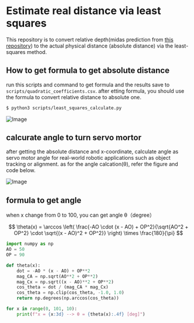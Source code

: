 # Estimate real distance via least squares
This repository is to convert relative depth(midas prediction from [this repository](https://github.com/madara-tribe/Ros2-DepthCalculator-PX2)) to the actual physical distance (absolute distance) via the least-squares method.

## How to get formula to get absolute distance
run this scripts and command to get formula and the results save to <code>scripts/quadratic_coefficients.csv</code>. after etting formula, you should use the formula to convert relative distance to absolute one.

```bash
$ python3 scripts/least_squares_calculate.py
```
![Image](https://github.com/user-attachments/assets/f2117e24-7f3b-4c20-a9f7-c2d88e8993f7)

## calcurate angle to turn servo mortor 
after getting the absolute distance and x-coordinate, calculate angle as servo motor angle for real-world robotic applications such as object tracking or alignment.
as for the angle calcation(θ), refer the figure and code below.

![Image](https://github.com/user-attachments/assets/7d5d643a-2c41-4f97-8e4c-52964588ecde)


## formula to get angle

when x change from 0 to 100, you can get angle θ（degree）

$$
\theta(x) = \arccos \left( \frac{-AO \cdot (x - AO) + OP^2}{\sqrt{AO^2 + OP^2} \cdot \sqrt{(x - AO)^2 + OP^2}} \right) \times \frac{180}{\pi}
$$



```python
import numpy as np
AO = 50
OP = 90

def theta(x):
    dot = -AO * (x - AO) + OP**2
    mag_CA = np.sqrt(AO**2 + OP**2)
    mag_Cx = np.sqrt((x - AO)**2 + OP**2)
    cos_theta = dot / (mag_CA * mag_Cx)
    cos_theta = np.clip(cos_theta, -1.0, 1.0)
    return np.degrees(np.arccos(cos_theta))

for x in range(0, 101, 10):
    print(f"x = {x:3d} --> θ = {theta(x):.4f} [deg]")
```

